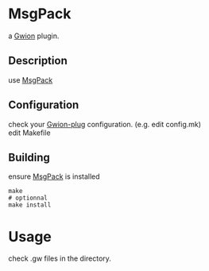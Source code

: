 # MsgPack
  a [Gwion](https://github.com/Gwion/Gwion) plugin.  
## Description
use [MsgPack](https://github.com/.../MsgPack)
## Configuration
check your [Gwion-plug](https://github.com/Gwion/gwion-plug) configuration. (e.g. edit config.mk)  
edit Makefile
## Building
ensure [MsgPack](https://github.com/.../MsgPack) is installed
```
make
# optionnal
make install
```
# Usage
check .gw files in the directory.
